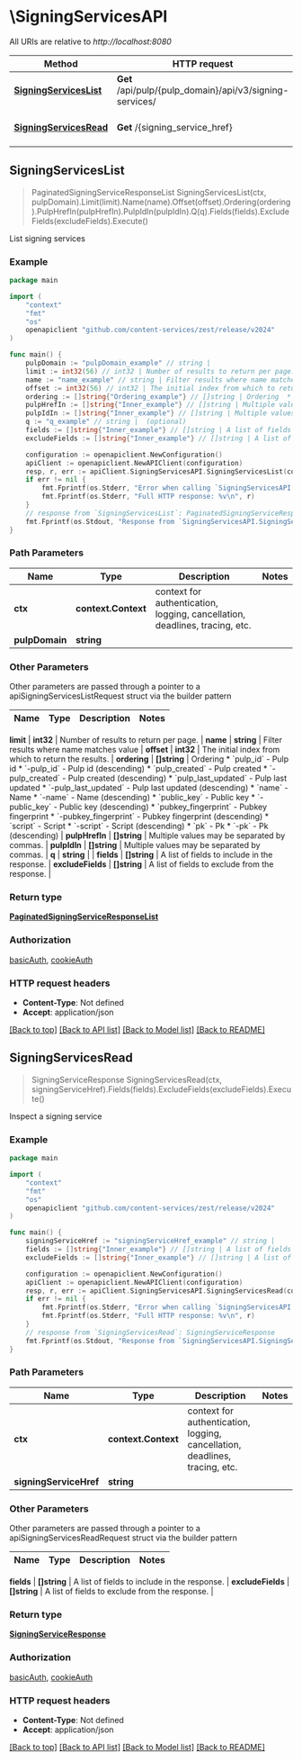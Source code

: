 # \SigningServicesAPI

All URIs are relative to *http://localhost:8080*

Method | HTTP request | Description
------------- | ------------- | -------------
[**SigningServicesList**](SigningServicesAPI.md#SigningServicesList) | **Get** /api/pulp/{pulp_domain}/api/v3/signing-services/ | List signing services
[**SigningServicesRead**](SigningServicesAPI.md#SigningServicesRead) | **Get** /{signing_service_href} | Inspect a signing service



## SigningServicesList

> PaginatedSigningServiceResponseList SigningServicesList(ctx, pulpDomain).Limit(limit).Name(name).Offset(offset).Ordering(ordering).PulpHrefIn(pulpHrefIn).PulpIdIn(pulpIdIn).Q(q).Fields(fields).ExcludeFields(excludeFields).Execute()

List signing services



### Example

```go
package main

import (
	"context"
	"fmt"
	"os"
	openapiclient "github.com/content-services/zest/release/v2024"
)

func main() {
	pulpDomain := "pulpDomain_example" // string | 
	limit := int32(56) // int32 | Number of results to return per page. (optional)
	name := "name_example" // string | Filter results where name matches value (optional)
	offset := int32(56) // int32 | The initial index from which to return the results. (optional)
	ordering := []string{"Ordering_example"} // []string | Ordering  * `pulp_id` - Pulp id * `-pulp_id` - Pulp id (descending) * `pulp_created` - Pulp created * `-pulp_created` - Pulp created (descending) * `pulp_last_updated` - Pulp last updated * `-pulp_last_updated` - Pulp last updated (descending) * `name` - Name * `-name` - Name (descending) * `public_key` - Public key * `-public_key` - Public key (descending) * `pubkey_fingerprint` - Pubkey fingerprint * `-pubkey_fingerprint` - Pubkey fingerprint (descending) * `script` - Script * `-script` - Script (descending) * `pk` - Pk * `-pk` - Pk (descending) (optional)
	pulpHrefIn := []string{"Inner_example"} // []string | Multiple values may be separated by commas. (optional)
	pulpIdIn := []string{"Inner_example"} // []string | Multiple values may be separated by commas. (optional)
	q := "q_example" // string |  (optional)
	fields := []string{"Inner_example"} // []string | A list of fields to include in the response. (optional)
	excludeFields := []string{"Inner_example"} // []string | A list of fields to exclude from the response. (optional)

	configuration := openapiclient.NewConfiguration()
	apiClient := openapiclient.NewAPIClient(configuration)
	resp, r, err := apiClient.SigningServicesAPI.SigningServicesList(context.Background(), pulpDomain).Limit(limit).Name(name).Offset(offset).Ordering(ordering).PulpHrefIn(pulpHrefIn).PulpIdIn(pulpIdIn).Q(q).Fields(fields).ExcludeFields(excludeFields).Execute()
	if err != nil {
		fmt.Fprintf(os.Stderr, "Error when calling `SigningServicesAPI.SigningServicesList``: %v\n", err)
		fmt.Fprintf(os.Stderr, "Full HTTP response: %v\n", r)
	}
	// response from `SigningServicesList`: PaginatedSigningServiceResponseList
	fmt.Fprintf(os.Stdout, "Response from `SigningServicesAPI.SigningServicesList`: %v\n", resp)
}
```

### Path Parameters


Name | Type | Description  | Notes
------------- | ------------- | ------------- | -------------
**ctx** | **context.Context** | context for authentication, logging, cancellation, deadlines, tracing, etc.
**pulpDomain** | **string** |  | 

### Other Parameters

Other parameters are passed through a pointer to a apiSigningServicesListRequest struct via the builder pattern


Name | Type | Description  | Notes
------------- | ------------- | ------------- | -------------

 **limit** | **int32** | Number of results to return per page. | 
 **name** | **string** | Filter results where name matches value | 
 **offset** | **int32** | The initial index from which to return the results. | 
 **ordering** | **[]string** | Ordering  * &#x60;pulp_id&#x60; - Pulp id * &#x60;-pulp_id&#x60; - Pulp id (descending) * &#x60;pulp_created&#x60; - Pulp created * &#x60;-pulp_created&#x60; - Pulp created (descending) * &#x60;pulp_last_updated&#x60; - Pulp last updated * &#x60;-pulp_last_updated&#x60; - Pulp last updated (descending) * &#x60;name&#x60; - Name * &#x60;-name&#x60; - Name (descending) * &#x60;public_key&#x60; - Public key * &#x60;-public_key&#x60; - Public key (descending) * &#x60;pubkey_fingerprint&#x60; - Pubkey fingerprint * &#x60;-pubkey_fingerprint&#x60; - Pubkey fingerprint (descending) * &#x60;script&#x60; - Script * &#x60;-script&#x60; - Script (descending) * &#x60;pk&#x60; - Pk * &#x60;-pk&#x60; - Pk (descending) | 
 **pulpHrefIn** | **[]string** | Multiple values may be separated by commas. | 
 **pulpIdIn** | **[]string** | Multiple values may be separated by commas. | 
 **q** | **string** |  | 
 **fields** | **[]string** | A list of fields to include in the response. | 
 **excludeFields** | **[]string** | A list of fields to exclude from the response. | 

### Return type

[**PaginatedSigningServiceResponseList**](PaginatedSigningServiceResponseList.md)

### Authorization

[basicAuth](../README.md#basicAuth), [cookieAuth](../README.md#cookieAuth)

### HTTP request headers

- **Content-Type**: Not defined
- **Accept**: application/json

[[Back to top]](#) [[Back to API list]](../README.md#documentation-for-api-endpoints)
[[Back to Model list]](../README.md#documentation-for-models)
[[Back to README]](../README.md)


## SigningServicesRead

> SigningServiceResponse SigningServicesRead(ctx, signingServiceHref).Fields(fields).ExcludeFields(excludeFields).Execute()

Inspect a signing service



### Example

```go
package main

import (
	"context"
	"fmt"
	"os"
	openapiclient "github.com/content-services/zest/release/v2024"
)

func main() {
	signingServiceHref := "signingServiceHref_example" // string | 
	fields := []string{"Inner_example"} // []string | A list of fields to include in the response. (optional)
	excludeFields := []string{"Inner_example"} // []string | A list of fields to exclude from the response. (optional)

	configuration := openapiclient.NewConfiguration()
	apiClient := openapiclient.NewAPIClient(configuration)
	resp, r, err := apiClient.SigningServicesAPI.SigningServicesRead(context.Background(), signingServiceHref).Fields(fields).ExcludeFields(excludeFields).Execute()
	if err != nil {
		fmt.Fprintf(os.Stderr, "Error when calling `SigningServicesAPI.SigningServicesRead``: %v\n", err)
		fmt.Fprintf(os.Stderr, "Full HTTP response: %v\n", r)
	}
	// response from `SigningServicesRead`: SigningServiceResponse
	fmt.Fprintf(os.Stdout, "Response from `SigningServicesAPI.SigningServicesRead`: %v\n", resp)
}
```

### Path Parameters


Name | Type | Description  | Notes
------------- | ------------- | ------------- | -------------
**ctx** | **context.Context** | context for authentication, logging, cancellation, deadlines, tracing, etc.
**signingServiceHref** | **string** |  | 

### Other Parameters

Other parameters are passed through a pointer to a apiSigningServicesReadRequest struct via the builder pattern


Name | Type | Description  | Notes
------------- | ------------- | ------------- | -------------

 **fields** | **[]string** | A list of fields to include in the response. | 
 **excludeFields** | **[]string** | A list of fields to exclude from the response. | 

### Return type

[**SigningServiceResponse**](SigningServiceResponse.md)

### Authorization

[basicAuth](../README.md#basicAuth), [cookieAuth](../README.md#cookieAuth)

### HTTP request headers

- **Content-Type**: Not defined
- **Accept**: application/json

[[Back to top]](#) [[Back to API list]](../README.md#documentation-for-api-endpoints)
[[Back to Model list]](../README.md#documentation-for-models)
[[Back to README]](../README.md)

